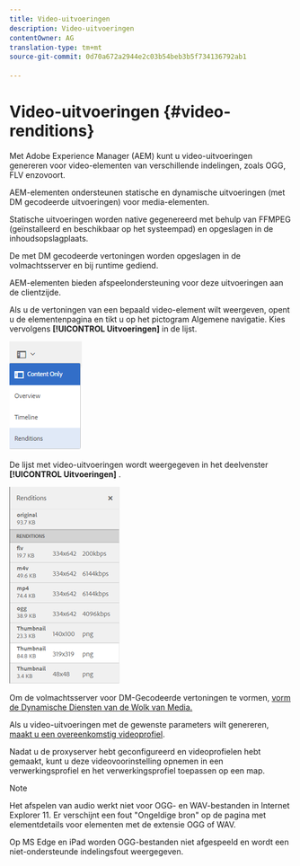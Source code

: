 ```yaml
---
title: Video-uitvoeringen
description: Video-uitvoeringen
contentOwner: AG
translation-type: tm+mt
source-git-commit: 0d70a672a2944e2c03b54beb3b5f734136792ab1

---
```



# Video-uitvoeringen {#video-renditions}

Met Adobe Experience Manager (AEM) kunt u video-uitvoeringen genereren voor video-elementen van verschillende indelingen, zoals OGG, FLV enzovoort.

AEM-elementen ondersteunen statische en dynamische uitvoeringen (met DM gecodeerde uitvoeringen) voor media-elementen.

Statische uitvoeringen worden native gegenereerd met behulp van FFMPEG (geïnstalleerd en beschikbaar op het systeempad) en opgeslagen in de inhoudsopslagplaats.

De met DM gecodeerde vertoningen worden opgeslagen in de volmachtsserver en bij runtime gediend.

AEM-elementen bieden afspeelondersteuning voor deze uitvoeringen aan de clientzijde.

Als u de vertoningen van een bepaald video-element wilt weergeven, opent u de elementenpagina en tikt u op het pictogram Algemene navigatie. Kies vervolgens **[!UICONTROL Uitvoeringen]** in de lijst.

![chlimage_1-478](assets/chlimage_1-478.png)

De lijst met video-uitvoeringen wordt weergegeven in het deelvenster **[!UICONTROL Uitvoeringen]** .

![chlimage_1-479](assets/chlimage_1-479.png)

Om de volmachtsserver voor DM-Gecodeerde vertoningen te vormen, [vorm de Dynamische Diensten van de Wolk van Media.](config-dynamic.md)

Als u video-uitvoeringen met de gewenste parameters wilt genereren, [maakt u een overeenkomstig videoprofiel](video-profiles.md).

Nadat u de proxyserver hebt geconfigureerd en videoprofielen hebt gemaakt, kunt u deze videovoorinstelling opnemen in een verwerkingsprofiel en het verwerkingsprofiel toepassen op een map.

>[!NOTE]
>
>Het afspelen van audio werkt niet voor OGG- en WAV-bestanden in Internet Explorer 11. Er verschijnt een fout &quot;Ongeldige bron&quot; op de pagina met elementdetails voor elementen met de extensie OGG of WAV.
>
>Op MS Edge en iPad worden OGG-bestanden niet afgespeeld en wordt een niet-ondersteunde indelingsfout weergegeven.
